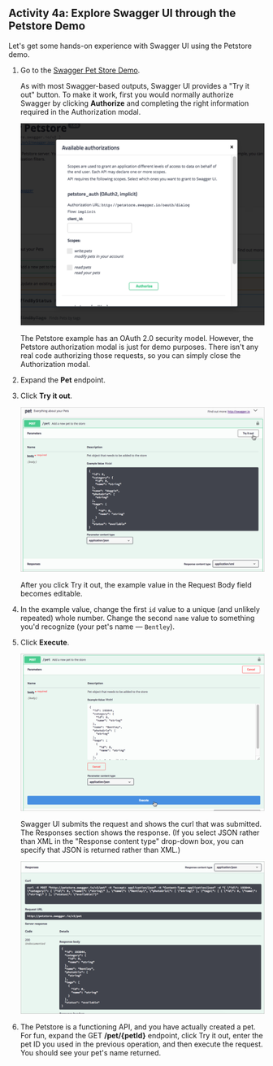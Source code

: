 ## <i class="fa fa-user-circle"></i> Activity 4a: Explore Swagger UI through the Petstore Demo

Let's get some hands-on experience with Swagger UI using the Petstore demo.

1.  Go to the [Swagger Pet Store Demo](https://petstore.swagger.io/).

    As with most Swagger-based outputs, Swagger UI provides a "Try it out" button. To make it work, first you would normally authorize Swagger by clicking **Authorize** and completing the right information required in the Authorization modal.

    <a href="http://petstore.swagger.io/" class="noExtIcon"><img src="images/swaggerui_authorize.png" alt="Authorization modal in Swagger UI" /></a>

    The Petstore example has an OAuth 2.0 security model. However, the Petstore authorization modal is just for demo purposes. There isn't any real code authorizing those requests, so you can simply close the Authorization modal.

2.  Expand the **Pet** endpoint.
3.  Click **Try it out**.

    <a href="http://petstore.swagger.io/" class="noExtIcon"><img src="images/swaggerui_petendpoint.png" alt="Try it out button in Swagger UI" /></a>

    After you click Try it out, the example value in the Request Body field becomes editable.

4.  In the example value, change the first `id` value to a unique (and unlikely repeated) whole number. Change the second `name` value to something you'd recognize (your pet's name &mdash; `Bentley`).
5.  Click **Execute**.

    <a href="http://petstore.swagger.io/" class="noExtIcon"><img src="images/swaggerui_execute.png" alt="Executing a sample Petstore request" /></a>

    Swagger UI submits the request and shows the curl that was submitted. The Responses section shows the response. (If you select JSON rather than XML in the "Response content type" drop-down box, you can specify that JSON is returned rather than XML.)

    <a href="http://petstore.swagger.io/" class="noExtIcon"><img src="images/swaggerui_response.png" alt="Response from Swagger Petstore get pet request" /></a>

6.  The Petstore is a functioning API, and you have actually created a pet. For fun, expand the GET **/pet/{petId}** endpoint, click Try it out, enter the pet ID you used in the previous operation, and then execute the request. You should see your pet's name returned.
